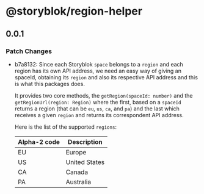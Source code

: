 # @storyblok/region-helper

## 0.0.1

### Patch Changes

- b7a8132: Since each Storyblok `space` belongs to a `region` and each region has its own API address,
  we need an easy way of giving an spaceId, obtaining its `region` and also its respective API address
  and this is what this packages does.

  It provides two core methods, the `getRegion(spaceId: number)` and the `getRegionUrl(region: Region)`
  where the first, based on a `spaceId` returns a region (that can be `eu`, `us`, `ca`, and `pa`) and the last
  which receives a given `region` and returns its correspondent API address.

  Here is the list of the supported `regions`:

  | Alpha-2 code | Description   |
  | ------------ | ------------- |
  | EU           | Europe        |
  | US           | United States |
  | CA           | Canada        |
  | PA           | Australia     |
